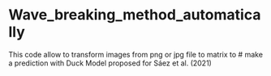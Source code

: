 # Wave_breaking_method_automatically
This code allow to transform images from png or jpg file to matrix to # make a prediction with Duck Model proposed for Sáez et al. (2021)
